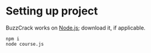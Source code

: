 # Setting up project
BuzzCrack works on [Node.js](https://nodejs.org/en/); download it, if applicable.
```
npm i
node course.js
```

